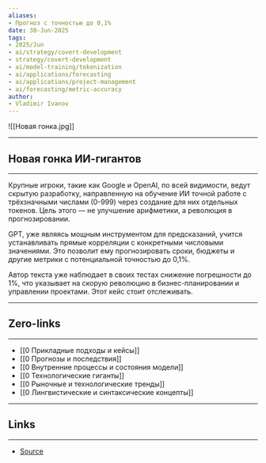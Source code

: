 ```yaml
---
aliases: 
- Прогноз с точностью до 0,1% 
date: 30-Jun-2025
tags:
- 2025/Jun
- ai/strategy/covert-development
- strategy/covert-development 
- ai/model-training/tokenization
- ai/applications/forecasting 
- ai/applications/project-management 
- ai/forecasting/metric-accuracy
author:
- Vladimir Ivanov
---
```

![[Новая гонка.jpg]]

-----
##  Новая гонка ИИ-гигантов
-----
Крупные игроки, такие как Google и OpenAI, по всей видимости, ведут скрытую разработку, направленную на обучение ИИ точной работе с трёхзначными числами (0-999) через создание для них отдельных токенов. Цель этого — не улучшение арифметики, а революция в прогнозировании.

GPT, уже являясь мощным инструментом для предсказаний, учится устанавливать прямые корреляции с конкретными числовыми значениями. Это позволит ему прогнозировать сроки, бюджеты и другие метрики с потенциальной точностью до 0,1%. 

Автор текста уже наблюдает в своих тестах снижение погрешности до 1%, что указывает на скорую революцию в бизнес-планировании и управлении проектами. Этот кейс стоит отслеживать.

---
## Zero-links
---
- [[0 Прикладные подходы и кейсы]]
- [[0 Прогнозы и последствия]]
- [[0 Внутренние процессы и состояния модели]]
- [[0 Технологические гиганты]]
- [[0 Рыночные и технологические тренды]]
- [[0 Лингвистические и синтаксические концепты]]

---
## Links
---
- [Source](https://t.me/turboproject/1749)